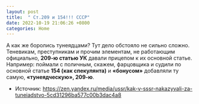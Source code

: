 ```yaml
---
layout: post
title:  " Ст.209 и 154!!! СССР"
date: 2022-10-19 21:06:26 +0800
categories: Home
---
```





А как же боролись тунеядцами?
 Тут дело обстояло не сильно сложно. 
 Теневикам, преступникам и прочим элементам, не работающим официально, **209-ю статью УК** давали прицепом к их основной статье.
Например: поймали с поличным, скажем, фарцовщика и судили по основной статье **154 (как спекулянта)** и **«бонусом»** добавляли ту самую, **«тунеядческую», 209-ю**.

* Источник:
 <https://zen.yandex.ru/media/ussr/kak-v-sssr-nakazyvali-za-tuneiadstvo-5cd31296ba577c00b3dac4a8>

